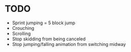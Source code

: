 # TODO
- Sprint jumping = 5 block jump
- Crouching
- Scrolling
- Stop skidding from being canceled
- Stop jumping/falling animation from switching midway